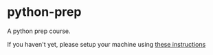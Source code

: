 # python-prep
A python prep course.

If you haven't yet, please setup your machine using [these instructions](https://github.com/CUNYTechPrep/2020-fall-data-science/tree/master/Setup)
